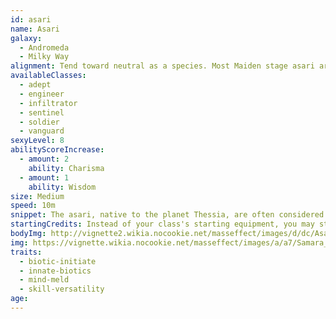 ```yaml
---
id: asari
name: Asari
galaxy: 
  - Andromeda
  - Milky Way
alignment: Tend toward neutral as a species. Most Maiden stage asari are chaotic, Matrons level out to neutral, Matriarchs are heavily lawful.
availableClasses:
  - adept
  - engineer
  - infiltrator
  - sentinel
  - soldier
  - vanguard
sexyLevel: 8
abilityScoreIncrease:
  - amount: 2
    ability: Charisma
  - amount: 1
    ability: Wisdom
size: Medium
speed: 10m
snippet: The asari, native to the planet Thessia, are often considered the most influential and respected sentient species in the galaxy and are known for their elegance, diplomacy, and biotic aptitude.
startingCredits: Instead of your class's starting equipment, you may start with 10d4 x 1000 + 10,000 credits to buy your own equipment.
bodyImg: http://vignette2.wikia.nocookie.net/masseffect/images/d/dc/Asari_Justicar_MP.png/revision/latest/scale-to-width-down/500
img: https://vignette.wikia.nocookie.net/masseffect/images/a/a7/Samara_vs_Morinth.png/revision/latest/scale-to-width-down/640?cb=20130521073819
traits:
  - biotic-initiate
  - innate-biotics
  - mind-meld
  - skill-versatility
age: 
---
```

